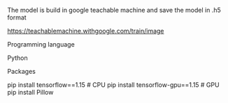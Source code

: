 The model is build in google teachable machine and save the model in .h5 format

https://teachablemachine.withgoogle.com/train/image



Programming language 

Python

Packages 

pip install tensorflow==1.15      # CPU
pip install tensorflow-gpu==1.15  # GPU
pip install Pillow